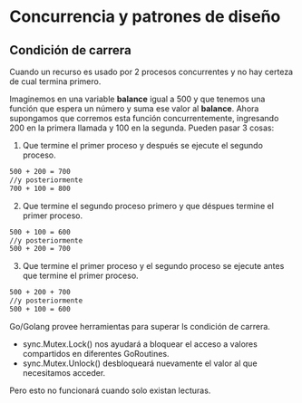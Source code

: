 # Concurrencia y patrones de diseño


## Condición de carrera

Cuando un recurso es usado por 2 procesos concurrentes y no hay certeza de cual termina primero. 

Imaginemos en una variable **balance** igual a 500 y que tenemos una función que espera un número y suma ese valor al **balance**. Ahora supongamos que corremos esta función concurrentemente, ingresando 200 en la primera llamada y 100 en la segunda. Pueden pasar 3 cosas:

1. Que termine el primer proceso y después se ejecute el segundo proceso.
```bash 
500 + 200 = 700 
//y posteriormente 
700 + 100 = 800
``` 

2. Que termine el segundo proceso primero y que déspues termine el primer proceso.
```bash 
500 + 100 = 600 
//y posteriormente 
500 + 200 = 700
```

3. Que termine el primer proceso y el segundo proceso se ejecute antes que termine el primer proceso. 
```bash
500 + 200 + 700 
//y posteriormente 
500 + 100 = 600
```

Go/Golang provee herramientas para superar ls condición de carrera. 
- sync.Mutex.Lock() nos ayudará a bloquear el acceso a valores compartidos en diferentes GoRoutines.
- sync.Mutex.Unlock() desbloqueará nuevamente el valor al que necesitamos acceder. 

Pero esto no funcionará cuando solo existan lecturas.
